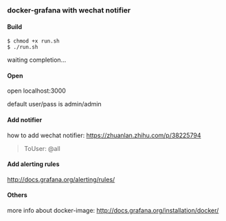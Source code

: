 ### docker-grafana with wechat notifier

#### Build

```
$ chmod +x run.sh
$ ./run.sh
```

waiting completion...

#### Open

open localhost:3000

default user/pass is admin/admin

#### Add notifier

how to add wechat notifier: https://zhuanlan.zhihu.com/p/38225794

> ToUser: @all

#### Add alerting rules

http://docs.grafana.org/alerting/rules/

#### Others

more info about docker-image: http://docs.grafana.org/installation/docker/

